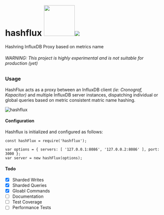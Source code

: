# hashflux <img src="https://user-images.githubusercontent.com/1423657/38137158-590eefbc-3423-11e8-96dd-487022b5618c.gif" width=100 /><img src="https://g.codefresh.io/api/badges/build?repoOwner=lmangani&repoName=hashflux&branch=master&pipelineName=hashflux&accountName=lmangani&type=cf-1"/>

Hashring InfluxDB Proxy based on metrics name

###### WARNING: This project is highly experimental and is not suitable for production (yet)


### Usage
HashFlux acts as a proxy between an InfluxDB client *(ie: Cronograf, Kapacitor)* and multiple InfluxDB server instances, dispatching individual or global queries based on metric consistent matric name hashing. 

![hashflux](https://user-images.githubusercontent.com/1423657/38781013-e0550dca-40d6-11e8-953d-83f6a1417c9f.gif)

#### Configuration
Hashflux is initialized and configured as follows:
```
const hashFlux = require('hashflux');

var options = { servers: [ '127.0.0.1:8086', '127.0.0.2:8086' ], port: 3000 };
var server = new hashFlux(options);
```

#### Todo
* [x] Sharded Writes
* [x] Sharded Queries
* [x] Gloabl Commands
* [ ] Documentation
* [ ] Test Coverage
* [ ] Performance Tests
